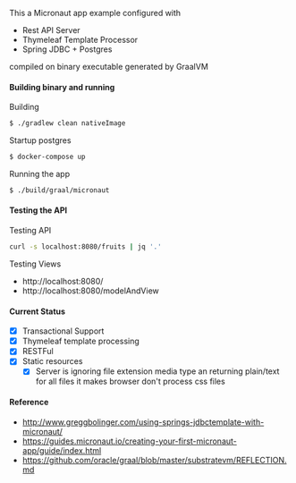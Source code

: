 This a Micronaut app example configured with

* Rest API Server
* Thymeleaf Template Processor
* Spring JDBC + Postgres

compiled on binary executable generated by GraalVM

#### Building binary and running

Building 

```bash
$ ./gradlew clean nativeImage
```

Startup postgres
```bash
$ docker-compose up
```

Running the app 
```bash
$ ./build/graal/micronaut
```

#### Testing the API

Testing API

```bash
curl -s localhost:8080/fruits | jq '.'
```

Testing Views

* http://localhost:8080/
* http://localhost:8080/modelAndView

#### Current Status
* [x] Transactional Support
* [x] Thymeleaf template processing
* [x] RESTFul
* [x] Static resources
	* [x] Server is ignoring file extension media type an returning plain/text for all files
	 			it makes browser don't process css files

#### Reference
* http://www.greggbolinger.com/using-springs-jdbctemplate-with-micronaut/
* https://guides.micronaut.io/creating-your-first-micronaut-app/guide/index.html
* https://github.com/oracle/graal/blob/master/substratevm/REFLECTION.md
